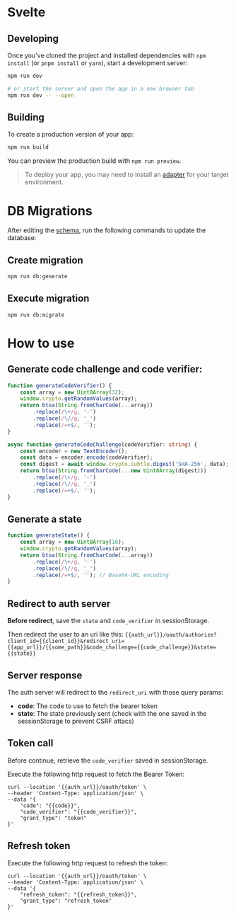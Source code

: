 # Svelte

## Developing

Once you've cloned the project and installed dependencies with `npm install` (or `pnpm install` or `yarn`), start a development server:

```bash
npm run dev

# or start the server and open the app in a new browser tab
npm run dev -- --open
```

## Building

To create a production version of your app:

```bash
npm run build
```

You can preview the production build with `npm run preview`.

> To deploy your app, you may need to install an [adapter](https://svelte.dev/docs/kit/adapters) for your target environment.

# DB Migrations

After editing the [schema]('https://github.com/GiorgioDots/dots-auth/blob/main/src/lib/server/db/schema.ts), run the following commands to update the database:

## Create migration

```bash
npm run db:generate
```

## Execute migration
```bash
npm run db:migrate
```

# How to use

## Generate code challenge and code verifier:

```typescript
function generateCodeVerifier() {
	const array = new Uint8Array(32);
	window.crypto.getRandomValues(array);
	return btoa(String.fromCharCode(...array))
		.replace(/\+/g, '-')
		.replace(/\//g, '_')
		.replace(/=+$/, '');
}

async function generateCodeChallenge(codeVerifier: string) {
	const encoder = new TextEncoder();
	const data = encoder.encode(codeVerifier);
	const digest = await window.crypto.subtle.digest('SHA-256', data);
	return btoa(String.fromCharCode(...new Uint8Array(digest)))
		.replace(/\+/g, '-')
		.replace(/\//g, '_')
		.replace(/=+$/, '');
}
```

## Generate a state

```typescript
function generateState() {
	const array = new Uint8Array(16);
	window.crypto.getRandomValues(array);
	return btoa(String.fromCharCode(...array))
		.replace(/\+/g, '-')
		.replace(/\//g, '_')
		.replace(/=+$/, ''); // Base64-URL encoding
}
```

## Redirect to auth server

**Before redirect**, save the `state` and `code_verifier` in sessionStorage.

Then redirect the user to an uri like this: `{{auth_url}}/oauth/authorize?client_id={{client_id}}&redirect_uri={{app_url}}/{{some_path}}&code_challenge={{code_challenge}}&state={{state}}`

## Server response

The auth server will redirect to the `redirect_uri` with those query params:

- **code**: The code to use to fetch the bearer token
- **state**: The state previously sent (check with the one saved in the sessionStorage to prevent CSRF attacs)

## Token call

Before continue, retrieve the `code_verifier` saved in sessionStorage.

Execute the following http request to fetch the Bearer Token:

```curl
curl --location '{{auth_url}}/oauth/token' \
--header 'Content-Type: application/json' \
--data '{
    "code": "{{code}}",
    "code_verifier": "{{code_verifier}}",
    "grant_type": "token"
}'
```

## Refresh token

Execute the following http request to refresh the token:

```curl
curl --location '{{auth_url}}/oauth/token' \
--header 'Content-Type: application/json' \
--data '{
    "refresh_token": "{{refresh_token}}",
    "grant_type": "refresh_token"
}'
```
